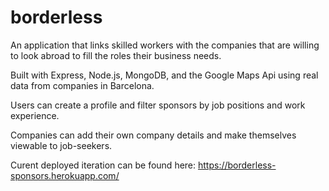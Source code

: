 # borderless
An application that links skilled workers with the companies that are willing to look abroad to fill the roles their business needs.

Built with Express, Node.js, MongoDB, and the Google Maps Api using real data from companies in Barcelona.


Users can create a profile and filter sponsors by job positions and work experience. 

Companies can add their own company details and make themselves viewable to job-seekers.


Curent deployed iteration can be found here:
https://borderless-sponsors.herokuapp.com/
